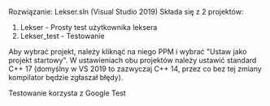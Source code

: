 Rozwiązanie: Lekser.sln (Visual Studio 2019)
Składa się z 2 projektów:

1) Lekser - Prosty test użytkownika leksera
2) Lekser_test - Testowanie

Aby wybrać projekt, należy kliknąć na niego PPM i wybrać "Ustaw jako projekt startowy".
W ustawieniach obu projektów należy ustawić standard C++ 17 (domyślny w VS 2019 to zazwyczaj C++ 14, przez co bez tej zmiany kompilator będzie zgłaszał błędy).

Testowanie korzysta z Google Test
